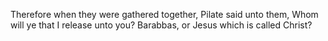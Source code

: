 Therefore when they were gathered together, Pilate said unto them, Whom will ye that I release unto you? Barabbas, or Jesus which is called Christ?
